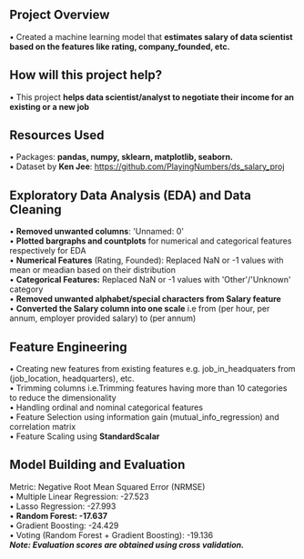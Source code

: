 ## Project Overview
• Created a machine learning model that **estimates salary of data scientist based on the features like rating, company_founded, etc.**<br/>

## How will this project help?
• This project **helps data scientist/analyst to negotiate their income for an existing or a new job**

## Resources Used
• Packages: **pandas, numpy, sklearn, matplotlib, seaborn.**<br/>
• Dataset by **Ken Jee**: https://github.com/PlayingNumbers/ds_salary_proj

## Exploratory Data Analysis (EDA) and Data Cleaning
• **Removed unwanted columns**: 'Unnamed: 0'<br/>
• **Plotted bargraphs and countplots** for numerical and categorical features respectively for EDA<br/>
• **Numerical Features** (Rating, Founded): Replaced NaN or -1 values with mean or meadian based on their distribution</br>
• **Categorical Features:** Replaced NaN or -1 values with 'Other'/'Unknown' category</br>
• **Removed unwanted alphabet/special characters from Salary feature**<br/>
• **Converted the Salary column into one scale** i.e from (per hour, per annum, employer provided salary) to (per annum)

## Feature Engineering
• Creating new features from existing features e.g. job_in_headquaters from (job_location, headquarters), etc.<br/>
• Trimming columns i.e.Trimming features having more than 10 categories to reduce the dimensionality<br/>
• Handling ordinal and nominal categorical features<br/>
• Feature Selection using information gain (mutual_info_regression) and correlation matrix<br/>
• Feature Scaling using **StandardScalar**

## Model Building and Evaluation
Metric: Negative Root Mean Squared Error (NRMSE)<br/>
• Multiple Linear Regression: -27.523<br/>
• Lasso Regression: -27.993<br/>
• **Random Forest: -17.637**<br/>
• Gradient Boosting: -24.429<br/>
• Voting (Random Forest + Gradient Boosting): -19.136<br/>
_**Note: Evaluation scores are obtained using cross validation.**_
